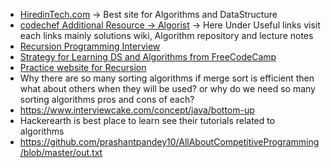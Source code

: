 - [HiredinTech.com](https://www.hiredintech.com/classrooms/algorithm-design/lesson/82) -> Best site for Algorithms and DataStructure
- [codechef Additional Resource -> Algorist](http://www.algorist.com/) -> Here Under Useful links visit each links mainly solutions wiki, Algorithm repository and lecture notes
- [Recursion Programming Interview](https://www.programmerinterview.com/index.php/recursion/recursion-introduction/)
- [Strategy for Learning DS and Algorithms from FreeCodeCamp](https://forum.freecodecamp.org/t/what-is-your-strategy-for-learning-data-structures-and-algorithms/86995/5)
- [Practice website for Recursion](https://brilliant.org/practice/recursion/?chapter=recursion)
- Why there are so many sorting algorithms if merge sort is efficient then what about others when they will be used? or why do we need so many sorting algorithms pros and cons of each?
- https://www.interviewcake.com/concept/java/bottom-up
- Hackerearth is best place to learn see their tutorials related to algorithms 
- https://github.com/prashantpandey10/AllAboutCompetitiveProgramming/blob/master/out.txt
